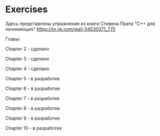 # Exercises

Здесь представлены упражнения из книги 
Стивена Прата "C++ для начинающих" 
https://m.vk.com/wall-54530371_775

Главы:

Chapter 2 - сделано

Chapter 3 - сделано

Chapter 4 - сделано

Chapter 5 - в разработке 

Chapter 6 - в разработке 

Chapter 7 - в разработке 

Chapter 8 - в разработке 

Chapter 9 - в разработке

Chapter 10 - в разработке 
